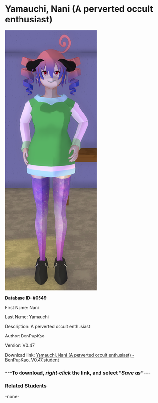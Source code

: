 # Yamauchi, Nani (A perverted occult enthusiast)

<img src="Files/Yamauchi, Nani (A perverted occult enthusiast).png" title="Yamauchi, Nani (A perverted occult enthusiast) - BenPupKao, V0.47">

**Database ID: #0549**

First Name: Nani

Last Name: Yamauchi

Description: A perverted occult enthusiast

Author: BenPupKao

Version: V0.47

Download link: <a href="https://raw.githubusercontent.com/Arbiter1223/Daigaku-Gurashi-Custom-Students/master/Students/Files/Yamauchi%2C%20Nani%20(A%20perverted%20occult%20enthusiast)%20-%20BenPupKao%2C%20V0.47.student">Yamauchi, Nani (A perverted occult enthusiast) - BenPupKao, V0.47.student</a>

### ---**To download, _right-click_ the link, and select _"Save as"_**---

### Related Students

-none-
